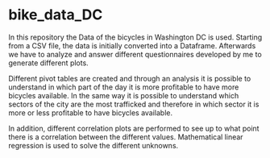 # bike_data_DC


In this repository the Data of the bicycles in Washington DC is used. Starting from a CSV file, the data is initially converted into a Dataframe. Afterwards we have to analyze and answer different questionnaires developed by me to generate different plots.

Different pivot tables are created and through an analysis it is possible to understand in which part of the day it is more profitable to have more bicycles available. In the same way it is possible to understand which sectors of the city are the most trafficked and therefore in which sector it is more or less profitable to have bicycles available.

In addition, different correlation plots are performed to see up to what point there is a correlation between the different values. Mathematical linear regression is used to solve the different unknowns.


